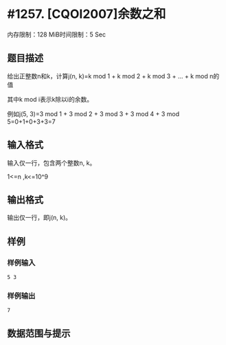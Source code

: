 # #1257. [CQOI2007]余数之和

内存限制：128 MiB时间限制：5 Sec

## 题目描述

给出正整数n和k，计算j(n, k)=k mod 1 + k mod 2 + k mod 3 + &hellip; + k mod n的值

其中k mod i表示k除以i的余数。

例如j(5, 3)=3 mod 1 + 3 mod 2 + 3 mod 3 + 3 mod 4 + 3 mod 5=0+1+0+3+3=7

## 输入格式

输入仅一行，包含两个整数n, k。

1<=n ,k<=10^9

## 输出格式

输出仅一行，即j(n, k)。

## 样例

### 样例输入

    
    5 3
    

### 样例输出

    
    7
    

## 数据范围与提示
